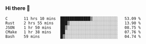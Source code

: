 ### Hi there 👋

<!--
**WShiBin/WShiBin** is a ✨ _special_ ✨ repository because its `README.md` (this file) appears on your GitHub profile.

Here are some ideas to get you started:

- 🔭 I’m currently working on ...
- 🌱 I’m currently learning ...
- 👯 I’m looking to collaborate on ...
- 🤔 I’m looking for help with ...
- 💬 Ask me about ...
- 📫 How to reach me: ...
- 😄 Pronouns: ...
- ⚡ Fun fact: ...
-->

<!--START_SECTION:waka-->
```text
C       11 hrs 10 mins  █████████████▒░░░░░░░░░░░   53.09 % 
Rust    2 hrs 55 mins   ███▒░░░░░░░░░░░░░░░░░░░░░   13.90 % 
JSON    1 hr 50 mins    ██▒░░░░░░░░░░░░░░░░░░░░░░   08.75 % 
CMake   1 hr 38 mins    ██░░░░░░░░░░░░░░░░░░░░░░░   07.76 % 
Bash    59 mins         █▒░░░░░░░░░░░░░░░░░░░░░░░   04.74 % 
```
<!--END_SECTION:waka-->
